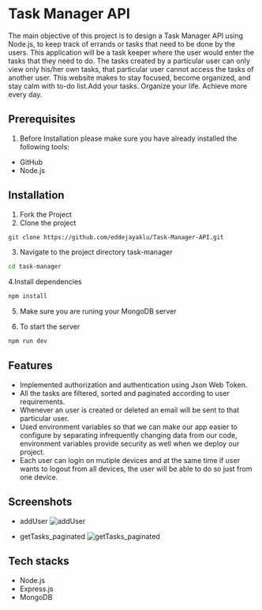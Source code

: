 
# Task Manager API



The main objective of this project is to design a Task Manager API using Node.js, to keep track of errands or tasks that need to be done by the users. This application will be a task keeper where the user would enter the tasks that they need to do. The tasks created by a particular user can only view only his/her own tasks, that particular user cannot access the tasks of another user. This website makes to stay focused, become organized, and stay calm with to-do list.Add your tasks. Organize your life. Achieve more every day.




## Prerequisites

1. Before Installation please make sure you have already installed the following tools:
- GitHub
- Node.js
## Installation

1. Fork the Project
2. Clone the project
```bash
git clone https://github.com/eddejayaklu/Task-Manager-API.git
```
3. Navigate to the project directory task-manager
```bash
cd task-manager
```
4.Install dependencies
```bash
npm install
```
5. Make sure you are runing your MongoDB server

6. To start the server
```bash
npm run dev
```


## Features

- Implemented authorization and authentication using Json Web Token.
- All the tasks are filtered, sorted and paginated according to user requirements.
- Whenever an user is created or deleted an email will be sent to that particular user.
- Used environment variables so that we can make our app easier to configure by separating infrequently changing data from our code, environment variables provide security as well when we deploy our project.
- Each user can login on mutiple devices and at the same time if user wants to logout from all devices, the user will be able to do so just from one device.
## Screenshots
- addUser
![addUser](https://user-images.githubusercontent.com/88376986/192283282-41e6f226-c0bb-45a7-976e-e2a0e1d18709.png)

- getTasks_paginated
![getTasks_paginated](https://user-images.githubusercontent.com/88376986/192283639-c97ffa88-74d3-406b-b65c-f6876b397666.png)


## Tech stacks
- Node.js
- Express.js
- MongoDB

